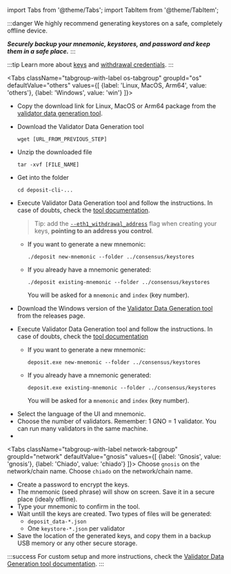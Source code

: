 import Tabs from '@theme/Tabs';
import TabItem from '@theme/TabItem';

:::danger
We highly recommend generating keystores on a safe, completely offline device.

***Securely backup your mnemonic, keystores, and password and keep them in a safe place.***
:::

:::tip
Learn more about [keys](https://kb.beaconcha.in/ethereum-2-keys) and [withdrawal credentials](https://launchpad.ethereum.org/en/faq#withdrawal-credentials).
:::

<Tabs className="tabgroup-with-label os-tabgroup" groupId="os" defaultValue="others" values={[
    {label: 'Linux, MacOS, Arm64', value: 'others'},
    {label: 'Windows', value: 'win'}
]}>
<TabItem value="others">

- Copy the download link for Linux, MacOS or Arm64 package from the [validator data generation tool](https://github.com/gnosischain/validator-data-generator/releases).

- Download the Validator Data Generation tool
    ```shell
    wget [URL_FROM_PREVIOUS_STEP]
    ```

- Unzip the downloaded file
    ```shell
    tar -xvf [FILE_NAME]
    ```

- Get into the folder
    ```shell
    cd deposit-cli-...
    ```

- Execute Validator Data Generation tool and follow the instructions.
    In case of doubts, check the [tool documentation](https://github.com/gnosischain/validator-data-generator/). 
    > Tip: add the [`--eth1_withdrawal_address`](https://github.com/gnosischain/validator-data-generator/#new-mnemonic-arguments) flag when creating your keys, **pointing to an address you control**.

    - If you want to generate a new mnemonic:
        ```shell
        ./deposit new-mnemonic --folder ../consensus/keystores
        ```
    
    - If you already have a mnemonic generated:
        ```shell
        ./deposit existing-mnemonic --folder ../consensus/keystores
        ```
        You will be asked for a `mnemonic` and `index` (key number).

</TabItem>
<TabItem value="win">

- Download the Windows version of the [Validator Data Generation tool](https://github.com/gnosischain/validator-data-generator/releases) from the releases page.
- Execute Validator Data Generation tool and follow the instructions.
    In case of doubts, check the [tool documentation](https://github.com/gnosischain/validator-data-generator/)

    - If you want to generate a new mnemonic:
        ```shell
        deposit.exe new-mnemonic --folder ../consensus/keystores
        ```

    - If you already have a mnemonic generated:
        ```shell
        deposit.exe existing-mnemonic --folder ../consensus/keystores
        ```
        You will be asked for a `mnemonic` and `index` (key number).

</TabItem>
</Tabs>

- Select the language of the UI and mnemonic.
- Choose the number of validators. Remember: 1 GNO = 1 validator. You can run many validators in the same machine.
- 
<Tabs className="tabgroup-with-label network-tabgroup" groupId="network" defaultValue="gnosis" values={[
    {label: 'Gnosis', value: 'gnosis'},
    {label: 'Chiado', value: 'chiado'}
]}>
    <TabItem value="gnosis">Choose <code>gnosis</code> on the network/chain name.</TabItem>
    <TabItem value="chiado">Choose <code>chiado</code> on the network/chain name.</TabItem>
</Tabs>

- Create a password to encrypt the keys.
- The mnemonic (seed phrase) will show on screen. Save it in a secure place (idealy offline).
- Type your mnemonic to confirm in the tool.
- Wait untill the keys are created. Two types of files will be generated: 
    - `deposit_data-*.json`
    - One `keystore-*.json` per validator
- Save the location of the generated keys, and copy them in a backup USB memory or any other secure storage.

:::success
For custom setup and more instructions, check the [Validator Data Generation tool documentation](https://github.com/gnosischain/validator-data-generator/).
:::
